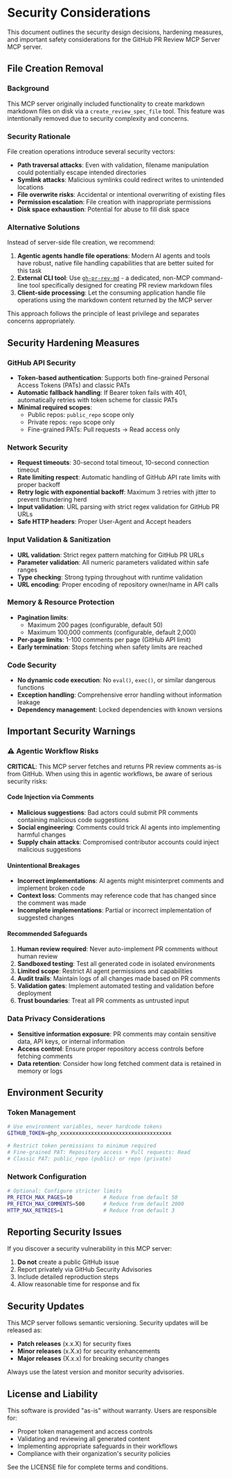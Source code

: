 # Security Considerations

This document outlines the security design decisions, hardening measures, and important safety considerations for the GitHub PR Review MCP Server MCP server.

## File Creation Removal

### Background

This MCP server originally included functionality to create markdown markdown files on disk via a `create_review_spec_file` tool. This feature was intentionally removed due to security complexity and concerns.

### Security Rationale

File creation operations introduce several security vectors:

- **Path traversal attacks**: Even with validation, filename manipulation could potentially escape intended directories
- **Symlink attacks**: Malicious symlinks could redirect writes to unintended locations
- **File overwrite risks**: Accidental or intentional overwriting of existing files
- **Permission escalation**: File creation with inappropriate permissions
- **Disk space exhaustion**: Potential for abuse to fill disk space

### Alternative Solutions

Instead of server-side file creation, we recommend:

1. **Agentic agents handle file operations**: Modern AI agents and tools have robust, native file handling capabilities that are better suited for this task
2. **External CLI tool**: Use [`gh-pr-rev-md`](https://github.com/petems/gh-pr-rev-md) - a dedicated, non-MCP command-line tool specifically designed for creating PR review markdown files
3. **Client-side processing**: Let the consuming application handle file operations using the markdown content returned by the MCP server

This approach follows the principle of least privilege and separates concerns appropriately.

## Security Hardening Measures

### GitHub API Security

- **Token-based authentication**: Supports both fine-grained Personal Access Tokens (PATs) and classic PATs
- **Automatic fallback handling**: If Bearer token fails with 401, automatically retries with token scheme for classic PATs
- **Minimal required scopes**: 
  - Public repos: `public_repo` scope only
  - Private repos: `repo` scope only
  - Fine-grained PATs: Pull requests → Read access only

### Network Security

- **Request timeouts**: 30-second total timeout, 10-second connection timeout
- **Rate limiting respect**: Automatic handling of GitHub API rate limits with proper backoff
- **Retry logic with exponential backoff**: Maximum 3 retries with jitter to prevent thundering herd
- **Input validation**: URL parsing with strict regex validation for GitHub PR URLs
- **Safe HTTP headers**: Proper User-Agent and Accept headers

### Input Validation & Sanitization

- **URL validation**: Strict regex pattern matching for GitHub PR URLs
- **Parameter validation**: All numeric parameters validated within safe ranges
- **Type checking**: Strong typing throughout with runtime validation
- **URL encoding**: Proper encoding of repository owner/name in API calls

### Memory & Resource Protection

- **Pagination limits**: 
  - Maximum 200 pages (configurable, default 50)
  - Maximum 100,000 comments (configurable, default 2,000)
- **Per-page limits**: 1-100 comments per page (GitHub API limit)
- **Early termination**: Stops fetching when safety limits are reached

### Code Security

- **No dynamic code execution**: No `eval()`, `exec()`, or similar dangerous functions
- **Exception handling**: Comprehensive error handling without information leakage
- **Dependency management**: Locked dependencies with known versions

## Important Security Warnings

### ⚠️ Agentic Workflow Risks

**CRITICAL**: This MCP server fetches and returns PR review comments as-is from GitHub. When using this in agentic workflows, be aware of serious security risks:

#### Code Injection via Comments

- **Malicious suggestions**: Bad actors could submit PR comments containing malicious code suggestions
- **Social engineering**: Comments could trick AI agents into implementing harmful changes
- **Supply chain attacks**: Compromised contributor accounts could inject malicious suggestions

#### Unintentional Breakages

- **Incorrect implementations**: AI agents might misinterpret comments and implement broken code
- **Context loss**: Comments may reference code that has changed since the comment was made
- **Incomplete implementations**: Partial or incorrect implementation of suggested changes

#### Recommended Safeguards

1. **Human review required**: Never auto-implement PR comments without human review
2. **Sandboxed testing**: Test all generated code in isolated environments
3. **Limited scope**: Restrict AI agent permissions and capabilities
4. **Audit trails**: Maintain logs of all changes made based on PR comments
5. **Validation gates**: Implement automated testing and validation before deployment
6. **Trust boundaries**: Treat all PR comments as untrusted input

### Data Privacy Considerations

- **Sensitive information exposure**: PR comments may contain sensitive data, API keys, or internal information
- **Access control**: Ensure proper repository access controls before fetching comments
- **Data retention**: Consider how long fetched comment data is retained in memory or logs

## Environment Security

### Token Management

```bash
# Use environment variables, never hardcode tokens
GITHUB_TOKEN=ghp_xxxxxxxxxxxxxxxxxxxxxxxxxxxxxxxxxxxx

# Restrict token permissions to minimum required
# Fine-grained PAT: Repository access + Pull requests: Read
# Classic PAT: public_repo (public) or repo (private)
```

### Network Configuration

```bash
# Optional: Configure stricter limits
PR_FETCH_MAX_PAGES=10          # Reduce from default 50
PR_FETCH_MAX_COMMENTS=500      # Reduce from default 2000
HTTP_MAX_RETRIES=1             # Reduce from default 3
```

## Reporting Security Issues

If you discover a security vulnerability in this MCP server:

1. **Do not** create a public GitHub issue
2. Report privately via GitHub Security Advisories
3. Include detailed reproduction steps
4. Allow reasonable time for response and fix

## Security Updates

This MCP server follows semantic versioning. Security updates will be released as:

- **Patch releases** (x.x.X) for security fixes
- **Minor releases** (x.X.x) for security enhancements
- **Major releases** (X.x.x) for breaking security changes

Always use the latest version and monitor security advisories.

## License and Liability

This software is provided "as-is" without warranty. Users are responsible for:

- Proper token management and access controls
- Validating and reviewing all generated content
- Implementing appropriate safeguards in their workflows
- Compliance with their organization's security policies

See the LICENSE file for complete terms and conditions.